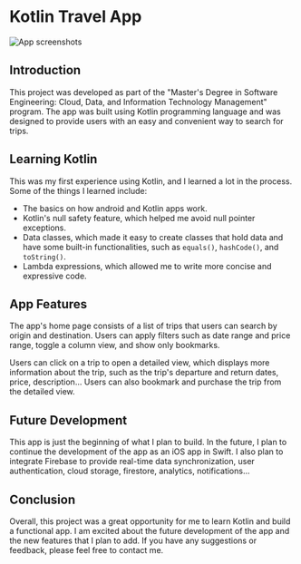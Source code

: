 # Kotlin Travel App

![App screenshots](https://i.imgur.com/rhOmuJw.png)

## Introduction

This project was developed as part of the "Master's Degree in Software Engineering: Cloud, Data, and Information Technology Management" program. The app was built using Kotlin programming language and was designed to provide users with an easy and convenient way to search for trips. 

## Learning Kotlin

This was my first experience using Kotlin, and I learned a lot in the process. Some of the things I learned include:
- The basics on how android and Kotlin apps work.
- Kotlin's null safety feature, which helped me avoid null pointer exceptions.
- Data classes, which made it easy to create classes that hold data and have some built-in functionalities, such as `equals()`, `hashCode()`, and `toString()`.
- Lambda expressions, which allowed me to write more concise and expressive code.

## App Features

The app's home page consists of a list of trips that users can search by origin and destination. Users can apply filters such as date range and price range, toggle a column view, and show only bookmarks.

Users can click on a trip to open a detailed view, which displays more information about the trip, such as the trip's departure and return dates, price, description... Users can also bookmark and purchase the trip from the detailed view.

## Future Development

This app is just the beginning of what I plan to build. In the future, I plan to continue the development of the app as an iOS app in Swift. I also plan to integrate Firebase to provide real-time data synchronization, user authentication, cloud storage, firestore, analytics, notifications...

## Conclusion

Overall, this project was a great opportunity for me to learn Kotlin and build a functional app. I am excited about the future development of the app and the new features that I plan to add. If you have any suggestions or feedback, please feel free to contact me.
